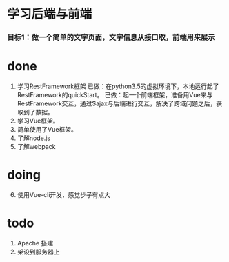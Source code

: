 # 学习后端与前端

### 目标1：做一个简单的文字页面，文字信息从接口取，前端用来展示

# done
1. 学习RestFramework框架
已做：在python3.5的虚拟环境下，本地运行起了RestFramework的quickStart。
已做：起一个前端框架，准备用Vue来与RestFramework交互，通过$ajax与后端进行交互，解决了跨域问题之后，获取到了数据。
2. 学习Vue框架。
3. 简单使用了Vue框架。
4. 了解node.js
5. 了解webpack
# doing
6. 使用Vue-cli开发，感觉步子有点大


# todo
1. Apache 搭建
2. 架设到服务器上

